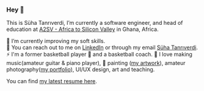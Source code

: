 ### Hey 👋

This is Süha Tanrıverdi, I’m currently a software engineer, and head of education at [A2SV - Africa to Silicon Valley](http://a2sv.org/) in Ghana, Africa.<br>

🌱 I’m currently improving my soft skills.<br>
💬 You can reach out to me on [LinkedIn](https://www.linkedin.com/in/shtanriverdi) or through my email [Süha Tanrıverdi](shtanriverdi@yahoo.com).<br>
⚡ I'm a former basketball player 🏀 and a basketball coach. 🎵 I love making music(amateur guitar & piano player), 🎨 painting ([my artwork](https://drive.google.com/file/d/1fL92lHD8P80B9UD7uAIjaSm03tQ9DpQv/view)), amateur photography([my portfolio](https://www.istockphoto.com/au/portfolio/melo_genesis)), UI/UX design, art and teaching.<br>

You can find [my latest resume here](https://drive.google.com/file/d/1WTuLygJvZjKVwkSXdUji6VJYCRqUEdt_/view?usp=share_link).

<!--
**shtanriverdi/shtanriverdi** is a ✨ _special_ ✨ repository because its `README.md` (this file) appears on your GitHub profile.

Here are some ideas to get you started:

- 🔭 I’m currently working on ...
- 🌱 I’m currently learning ...
- 👯 I’m looking to collaborate on ...
- 🤔 I’m looking for help with ...
- 💬 Ask me about ...
- 📫 How to reach me: ...
- 😄 Pronouns: ...
- ⚡ Fun fact: ...
-->
